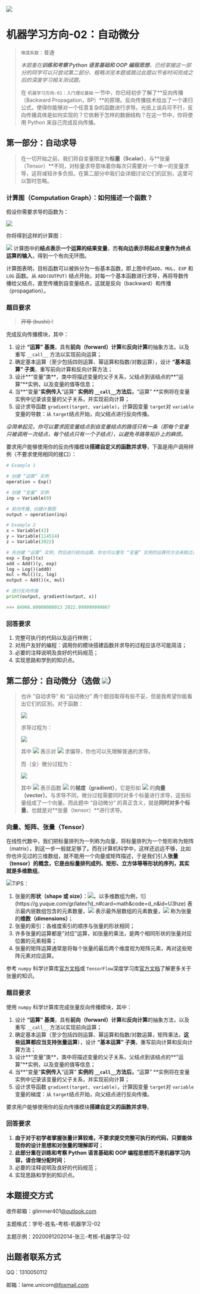 ![](https://cdn.nlark.com/yuque/0/2021/png/21738773/1625662437423-575c4356-71f3-4a57-a4ff-b6cea317655e.png#crop=0&crop=0&crop=1&crop=1&id=F1VUX&originHeight=300&originWidth=748&originalType=binary&ratio=1&rotation=0&showTitle=false&status=done&style=none&title=)

# 机器学习方向-02：自动微分

> `难度系数`：普通
>  
> _本题重在**训练和考察 Python 语言基础和 OOP 编程思想**，已经掌握这一部分的同学可以只尝试第二部分、粗略浏览本题或跳过此题以节省时间完成之后的深度学习相关测试题。_
>  
> 在 `机器学习方向-01：入门理论基础` 一节中，你已经初步了解了**反向传播（Backward Propagation，BP）**的原理。反向传播技术给出了一个递归公式，使得你能够对一个任意复杂的函数进行求导。光纸上谈兵可不行，反向传播具体是如何实现的？它依赖于怎样的数据结构？在这一节中，你将使用 Python 来自己完成反向传播。


## 第一部分：自动求导

> 在一切开始之前，我们将自变量限定为**标量（Scalar）**，与**张量（Tensor）**不同，对标量求导意味着你每次只需要对一个单一的变量求导，这将减轻许多负担。在第二部分中我们会详细讨论它们的区别，这里可以暂时忽略。


### **计算图（Computation Graph）：如何描述一个函数？**

假设你需要求导的函数为：

![](https://g.yuque.com/gr/latex?f(x%2Cy%2Cz)%3Dz%20%5Cln(y%2Be%5Ex)%2Bx%0A#card=math&code=f%28x%2Cy%2Cz%29%3Dz%20%5Cln%28y%2Be%5Ex%29%2Bx%0A&id=YzXZH)

你将得到这样的计算图：

![](https://cdn.nlark.com/yuque/__mermaid_v3/3903f79f06456155714bacfb2bafaea1.svg#lake_card_v2=eyJ0eXBlIjoibWVybWFpZCIsImNvZGUiOiJncmFwaCBMUlxuaW5weFtcIngoSU5QVVQpXCJdLS0-ZXhwW0VYUF1cbmV4cC0tPmFkZDBbQUREXVxuaW5weVtcInkoSU5QVVQpXCJdLS0-YWRkMFxuYWRkMC0tPmxvZ1tMT0ddXG5sb2ctLT5tdWxbTVVMXVxuaW5weltcInooSU5QVVQpXCJdLS0-bXVsXG5tdWwtLT5hZGQxW1wiQUREKE9VVFBVVClcIl1cbmlucHgtLT5hZGQxIiwidXJsIjoiaHR0cHM6Ly9jZG4ubmxhcmsuY29tL3l1cXVlL19fbWVybWFpZF92My8zOTAzZjc5ZjA2NDU2MTU1NzE0YmFjZmIyYmFmYWVhMS5zdmciLCJpZCI6IjMxZjZjZDk1IiwiY2FyZCI6ImRpYWdyYW0ifQ==)
计算图中的**结点表示一个运算的结果变量**，而**有向边表示将起点变量作为终点运算的输入**，得到一个有向无环图。

计算图表明，目标函数可以被拆分为一些基本函数，即上图中的`ADD`、`MUL`、`EXP` 和 `LOG` 函数。从 `ADD(OUTPUT)` 结点开始，对每一个基本函数进行求导，再将导数传播给父结点，直至传播到自变量结点，这就是反向（backward）和传播（propagation）。

### 题目要求

> ~~开导 (bushi) !~~


完成反向传播模块，其中：

1. 设计 **“运算” 基类**，具有**前向（forward）计算**和**反向计算**的抽象方法，以及重写 `__call__` 方法以实现前向运算；
2. 确定基本运算（至少包括四则运算、幂运算和指数/对数运算），设计 **“基本运算” 子类**，重写前向计算和反向计算方法；
2. 设计**“变量”类**，类中将描述变量的父子关系，父结点到该结点的**“运算”**实例，以及变量的值等信息；
2. 当**“变量”**实例传入**“运算” **实例的 `__call__`方法后，**“运算” **实例将在变量实例中记录该变量的父子关系，并实现前向计算；
2. 设计求导函数 `gradient(target, variable)`，计算因变量 `target`对 `variable`变量的导数：从 `target`结点开始，向父结点进行反向传播。

_😜简单起见，你可以要求因变量结点到自变量结点的路径只有一条（即每个变量只被调用一次结点，每个结点只有一个子结点），以避免寻路等拓扑上的麻烦。_

要求用户能够使用你的反向传播模块**搭建自定义的函数并求导**，下面是用户调用样例（不要求使用相同的接口）：

```python
# Example 1

# 创建 “运算” 实例
operation = Exp()

# 创建 “变量” 实例
inp = Variable(0)

# 前向传播，创建计算图
output = operation(inp)

# Example 2
x = Variable(42)
y = Variable(114514)
z = Variable(2022)

# 先创建 “运算” 实例，然后进行前向运算。你也可以重写 “变量” 实例的运算符方法来跳过这一步
exp = Exp()(x)
add = Add()(y, exp)
log = Log()(add0)
mul = Mul()(z, log)
output = Add()(x, mul)

# 进行反向传播
print(output, gradient(output, x))
```

```python
>>> 84966.00000000013 2022.999999999867
```

### 回答要求

1. 完整可执行的代码以及运行样例；
2. 对用户友好的编程：调用你的模块搭建函数并求导的过程应该尽可能简洁；
3. 必要的注释说明及良好的代码规范；
4. 实现思路和学到的知识点。

## 第二部分：自动微分（选做 ![](https://gw.alipayobjects.com/os/lib/twemoji/11.2.0/2/svg/26a0.svg#crop=0&crop=0&crop=1&crop=1&height=18&id=nDsSF&originHeight=150&originWidth=150&originalType=binary&ratio=1&rotation=0&showTitle=false&status=done&style=none&title=&width=18)）

> 也许 “自动求导” 和 “自动微分” 两个题目取得有些不妥，但是我希望你能看出它们的区别。对于函数：
>  
> ![](https://g.yuque.com/gr/latex?f(x%2Cy%2Cz)%3Dz%20%5Cln(y%2Be%5Ex)%2Bx%0A#card=math&code=f%28x%2Cy%2Cz%29%3Dz%20%5Cln%28y%2Be%5Ex%29%2Bx%0A&id=S4rbz)
>  
> 求导过程为：
>  
> ![](https://g.yuque.com/gr/latex?%5Cdfrac%7B%5Cpartial%20f%7D%7B%5Cpartial%20x%7D%3D%5Cdfrac%7Bze%5Ex%7D%7By%2Be%5Ex%7D%2B1%0A#card=math&code=%5Cdfrac%7B%5Cpartial%20f%7D%7B%5Cpartial%20x%7D%3D%5Cdfrac%7Bze%5Ex%7D%7By%2Be%5Ex%7D%2B1%0A&id=EFZlK)
>  
> 其中 ![](https://g.yuque.com/gr/latex?%5Cdfrac%7B%5Cpartial%7D%7B%5Cpartial%20x%7D#card=math&code=%5Cdfrac%7B%5Cpartial%7D%7B%5Cpartial%20x%7D&id=l5NFv) 表示对 ![](https://g.yuque.com/gr/latex?x#card=math&code=x&id=GFCEY) 求偏导，你也可以先理解普通的求导。
>  
> 而（全）微分过程为：
>  
> ![](https://g.yuque.com/gr/latex?%5Cbegin%7Baligned%7D%0Adf(x%2Cy%2Cz)%26%3D%5Cdfrac%7B%5Cpartial%20f%7D%7B%5Cpartial%20x%7Ddx%2B%5Cdfrac%7B%5Cpartial%20f%7D%7B%5Cpartial%20y%7Ddy%2B%5Cdfrac%7B%5Cpartial%20f%7D%7B%5Cpartial%20z%7Ddz%5C%5C%0A%26%3D%5Cnabla%20f%5Ccdot%0A%5Cbegin%7Bbmatrix%7D%0Adx%26dy%26dz%0A%5Cend%7Bbmatrix%7D%5ET%0A%5Cend%7Baligned%7D%0A#card=math&code=%5Cbegin%7Baligned%7D%0Adf%28x%2Cy%2Cz%29%26%3D%5Cdfrac%7B%5Cpartial%20f%7D%7B%5Cpartial%20x%7Ddx%2B%5Cdfrac%7B%5Cpartial%20f%7D%7B%5Cpartial%20y%7Ddy%2B%5Cdfrac%7B%5Cpartial%20f%7D%7B%5Cpartial%20z%7Ddz%5C%5C%0A%26%3D%5Cnabla%20f%5Ccdot%0A%5Cbegin%7Bbmatrix%7D%0Adx%26dy%26dz%0A%5Cend%7Bbmatrix%7D%5ET%0A%5Cend%7Baligned%7D%0A&id=M6KCR)
>  
> 其中 ![](https://g.yuque.com/gr/latex?%5Cnabla%20f#card=math&code=%5Cnabla%20f&id=pH2fw) 表示函数 ![](https://g.yuque.com/gr/latex?f#card=math&code=f&id=A51s1) 的**梯度（gradient）**，它是形如 ![](https://g.yuque.com/gr/latex?%5Cbegin%7Bbmatrix%7D%5Cdfrac%7B%5Cpartial%20f%7D%7B%5Cpartial%20x%7D%26%5Cdfrac%7B%5Cpartial%20f%7D%7B%5Cpartial%20y%7D%26%5Cdfrac%7B%5Cpartial%20f%7D%7B%5Cpartial%20z%7D%5Cend%7Bbmatrix%7D#card=math&code=%5Cbegin%7Bbmatrix%7D%5Cdfrac%7B%5Cpartial%20f%7D%7B%5Cpartial%20x%7D%26%5Cdfrac%7B%5Cpartial%20f%7D%7B%5Cpartial%20y%7D%26%5Cdfrac%7B%5Cpartial%20f%7D%7B%5Cpartial%20z%7D%5Cend%7Bbmatrix%7D&id=FA8B4) 的**向量（vector）**。与求导不同，微分过程需要同时对多个标量进行求导，这些标量组成了一个向量。而此题中 “自动微分” 的真正含义，就是**同时对多个标量**，也就是对**张量（tensor）**进行求导。


### 向量、矩阵、张量（Tensor）

在线性代数中，我们把标量排列为一列称为向量，将标量排列为一个矩形称为矩阵（matrix），到这一步一般就足够了。而在计算机科学中，这样还远远不够，比如你也许见过的三维数组，就不能用一个向量或矩阵描述，于是我们引入**张量（tensor）**的概念，它是由标量排列成列、矩形、立方体等等形状的序列，其实就是**多维数组**。

![](https://gw.alipayobjects.com/os/lib/twemoji/11.2.0/2/svg/1f4cc.svg#crop=0&crop=0&crop=1&crop=1&height=18&id=iXLu3&originHeight=150&originWidth=150&originalType=binary&ratio=1&rotation=0&showTitle=false&status=done&style=none&title=&width=18)TIPS：

1. 张量的**形状（shape 或 size）**：![](https://g.yuque.com/gr/latex?(d_1%2Cd_2%2C%5Cdots%2Cd_n)#card=math&code=%28d_1%2Cd_2%2C%5Cdots%2Cd_n%29&id=wdnNT)。以多维数组为例，![](https://g.yuque.com/gr/latex?d_n#card=math&code=d_n&id=U3hze) 表示最内层数组包含的元素数量，![](https://g.yuque.com/gr/latex?d_1#card=math&code=d_1&id=INWyL) 表示最外层数组的元素数量，![](https://g.yuque.com/gr/latex?n#card=math&code=n&id=YD8g6) 称为张量的**维数（dimensions）**；
2. 张量的索引：各维度索引的顺序与张量的形状相同；
2. 许多张量的运算都是“对应”运算，如张量的乘法，是两个相同形状的张量对应位置的元素相乘；
2. 张量的矩阵运算通常是将每个张量的最后两个维度视为矩阵元素，再对这些矩阵元素对应运算。

参考 `numpy` 科学计算库[官方文档](https://numpy.org/doc/stable/user/index.html)或 `TensorFlow`深度学习库[官方文档](https://tensorflow.google.cn/guide/tensor)了解更多关于张量的知识。

### 题目要求

使用 `numpy` 科学计算库完成张量反向传播模块，其中：

1. 设计 **“运算” 基类**，具有**前向（forward）计算**和**反向计算**的抽象方法，以及重写 `__call__` 方法以实现前向运算；
2. 确定基本运算（至少包括四则运算、幂运算和指数/对数运算，矩阵乘法，**这些运算都应当支持张量运算**），设计 **“基本运算” 子类**，重写前向计算和反向计算方法；
3. 设计**“变量”类**，类中将描述变量的父子关系，父结点到该结点的**“运算”**实例，以及变量的值等信息；
3. 当**“变量”**实例传入**“运算” **实例的 `__call__`方法后，**“运算” **实例将在变量实例中记录该变量的父子关系，并实现前向计算；
3. 设计求导函数 `gradient(target, variable)`，计算因变量 `target`对 `variable`变量的梯度：从 `target`结点开始，向父结点进行反向传播。

要求用户能够使用你的反向传播模块**搭建自定义的函数并求导**。

### 回答要求

1. **由于对于初学者掌握张量计算较难，不要求提交完整可执行的代码，只要能体现你的设计思想和对张量的理解即可**；
2. **此部分重在训练和考察 Python 语言基础和 OOP 编程思想而不是机器学习内容，请合理分配时间**；
3. 必要的注释说明及良好的代码规范；
4. 实现思路和学到的知识点。

## 本题提交方式

收件邮箱：glimmer401[@outlook.com ](/outlook.com ) 

主题格式：学号-姓名-考核-机器学习-02

主题示例：2020091202014-张三-考核-机器学习-02

## 出题者联系方式

QQ：1310050112

邮箱：lame.unicorn[@foxmail.com ](/foxmail.com ) 

